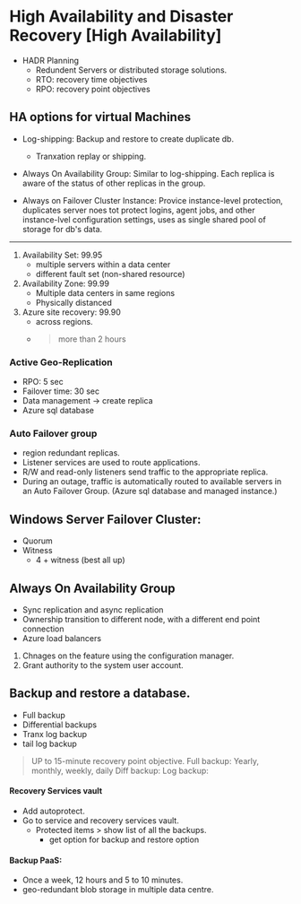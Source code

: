 # High Availability and Disaster Recovery [High Availability]
* HADR Planning
    * Redundent Servers or distributed storage solutions.
    * RTO: recovery time objectives
    * RPO: recovery point objectives

## HA options for virtual Machines
* Log-shipping: Backup and restore to create duplicate db.
    * Tranxation replay or shipping.

* Always On Availability Group: Similar to log-shipping. Each replica is aware of the status of other replicas in the group. 

* Always on Failover Cluster Instance: Provice instance-level protection, duplicates server noes tot protect logins, agent jobs, and other instance-lvel configuration settings,  uses as single shared pool of storage for db's data.

---
1. Availability Set: 99.95
    * multiple servers within a data center
    * different fault set (non-shared resource)
2. Availability Zone: 99.99
    * Multiple data centers in same regions
    * Physically distanced
3. Azure site recovery: 99.90
    * across regions. 
    * > more than 2 hours

### Active Geo-Replication
* RPO: 5 sec
* Failover time: 30 sec
* Data management &rarr; create replica 
* Azure sql database

### Auto Failover group
* region redundant replicas.
* Listener services are used to route applications.
* R/W and read-only listeners send traffic to the appropriate replica.
* During an outage, traffic is automatically routed to available servers in an Auto Failover Group.
(Azure sql database and managed instance.)

## Windows Server Failover Cluster:
* Quorum
* Witness
    * 4 + witness (best all up)

## Always On Availability Group
* Sync replication and async replication
* Ownership transition to different  node, with a different end point connection
* Azure load balancers

1. Chnages on the feature using the configuration manager.
2. Grant authority to the system user account.


## Backup and restore a database.
* Full backup
* Differential backups
* Tranx log backup
* tail log backup

>UP to 15-minute recovery point objective.
> Full backup: Yearly, monthly, weekly, daily
> Diff backup:
> Log backup:

#### Recovery Services vault
* Add autoprotect.
* Go to service and recovery services vault.
    * Protected items > show list of all the backups.
        * get option for backup and restore option

#### Backup PaaS:
* Once a week, 12 hours and 5 to 10 minutes. 
* geo-redundant blob storage in multiple data centre.


